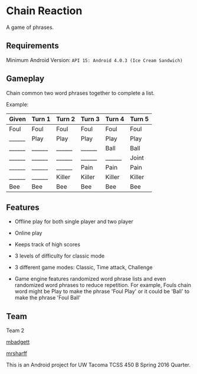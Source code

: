 # Chain Reaction

A game of phrases.

## Requirements

Minimum Android Version: `API 15: Android 4.0.3 (Ice Cream Sandwich)`

## Gameplay

Chain common two word phrases together to complete a list.

Example:

| Given   | Turn 1  | Turn 2  | Turn 3  | Turn 4  | Turn 5  |
| ------- | ------- | ------- | ------- | ------- | ------- |
| Foul    | Foul    | Foul    | Foul    | Foul    | Foul    |
| ______  | Play    | Play    | Play    | Play    | Play    |
| ______  | ______  | ______  | ______  | Ball    | Ball    |
| ______  | ______  | ______  | ______  | ______  | Joint   |
| ______  | ______  | ______  | Pain    | Pain    | Pain    |
| ______  | ______  | Killer  | Killer  | Killer  | Killer  |
| Bee     | Bee     | Bee     | Bee     | Bee     | Bee     |


## Features

+ Offline play for both single player and two player
+ Online play
+ Keeps track of high scores
+ 3 levels of difficulty for classic mode
+ 3 different game modes: Classic, Time attack, Challenge

+ Game engine features randomized word phrase lists and even randomized word phrases to reduce repetition.
    For example, Fouls chain word might be Play to make the phrase 'Foul Play' or it could be 'Ball' to make the phrase 'Foul Ball'


## Team

Team 2

[mbadgett](https://github.com/mbadgett)

[mrsharff](https://github.com/MRSharff)

This is an Android project for UW Tacoma TCSS 450 B Spring 2016 Quarter.
